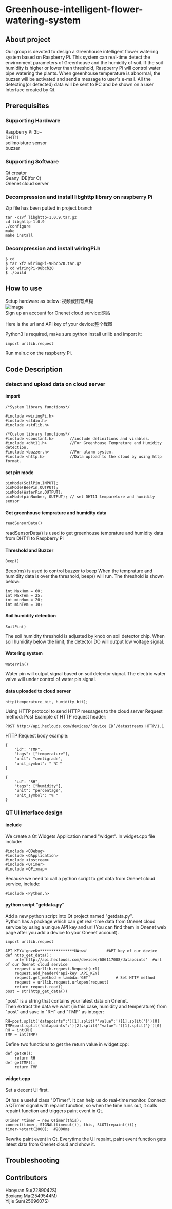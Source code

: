 # Greenhouse-intelligent-flower-watering-system

## About project
Our group is devoted to design a Greenhouse intelligent flower watering system based on Raspberry Pi. This system can real-time detect the environment parameters of Greenhouse and the humidity of soil. If the soil humidity is higher or lower than threshold, Raspberry Pi will control water pipe watering the plants. When greenhouse temperature is abnormal, the buzzer will be activated and send a message to user's e-mail. All the detecting(or detected) data will be sent to PC and be shown on a user Interface created by Qt.

## Prerequisites
### Supporting Hardware
Raspberry Pi 3b+  
DHT11  
soilmoisture sensor  
buzzer  

### Supporting Software
Qt creator  
Geany IDE(for C)  
Onenet cloud server  

### Decompression and install libghttp library on raspberry Pi
Zip file has been putted in project branch
```
tar -xzvf libghttp-1.0.9.tar.gz
cd libghttp-1.0.9
./configure
make
make install
```

### Decompression and install wiringPi.h
```
$ cd
$ tar xfz wiringPi-98bcb20.tar.gz
$ cd wiringPi-98bcb20
$ ./build
```
## How to use
Setup hardware as below: 视频截图有点糊  
![image](https://github.com/Su996/Greenhouse-intelligent-flower-watering-system/blob/main/Flowchart.jpg)  
Sign up an account for Onenet cloud service:网站  

Here is the url and API key of your device:整个截图  

Python3 is required, make sure python install urllib and import it:
```
import urllib.request
```
Run main.c on the raspberry Pi.  
## Code Description
### detect and upload data on cloud server
#### import
```
/*System library functions*/

#include <wiringPi.h>
#include <stdio.h>
#include <stdlib.h>

/*Custom library functions*/
#include <constant.h>       //include definitions and virables.
#include <dht11.h>          //For Greenhouse Tempreture and Humidity detection.
#include <buzzer.h>         //For alarm system.
#include <http.h>           //Data upload to the cloud by using http format.
```

#### set pin mode
```
pinMode(SoilPin,INPUT);
pinMode(BeePin,OUTPUT);
pinMode(WaterPin,OUTPUT);
pinMode(pinNumber, OUTPUT); // set DHT11 tempareture and humidity sensor
```

#### Get greenhouse temprature and humidity data
```
readSensorData()
```
readSensorData() is used to get greenhouse temprature and humidity data from DHT11 to Raspberry Pi

#### Threshold and Buzzer
```
Beep()
```
Beep(ms) is used to control buzzer to beep
When the temprature and humidity data is over the threshold, beep() will run.
The threshold is shown below:
```
int MaxHum = 60;
int MaxTem = 25;
int minHum = 20;
int minTem = 10;
```

#### Soil humidity detection
```
SoilPin()
```
The soil humidity threshold is adjusted by knob on soil detector chip.
When soil humidity below the limit, the detector DO will output low voltage signal.

#### Watering system
```
WaterPin()
```
Water pin will output signal based on soil detector signal.
The electric water valve will under control of water pin signal.
#### data uploaded to cloud server
```
http(temperature_bit, humidity_bit);
```
Using HTTP protocol to send HTTP messages to the cloud server
Request method: Post
Example of HTTP request header:
```
POST http://api.heclouds.com/devices/’device ID’/datastreams HTTP/1.1
```
HTTP Request body example:
```
{ 
    "id": "TMP", 
    "tags": ["temperature"], 
    "unit": "centigrade", 
    "unit_symbol": " ℃ " 
} 

{ 
    "id": "RH", 
    "tags": ["humidity"], 
    "unit": "percentage", 
    "unit_symbol": "% " 
} 
```
### QT UI interface design
#### include
We create a Qt Widgets Application named "widget". In widget.cpp file include:
```
#include <QDebug>
#include <QApplication>
#include <iostream>
#include <QTimer>
#include <QPixmap>
```
Because we need to call a python script to get data from Onenet cloud service, include:
```
#include <Python.h>
```
#### python script "getdata.py"
Add a new python script into Qt project named "getdata.py".  
Python has a package which can get real-time data from Onenet cloud service by using a unique API key and url (You can find them in Onenet web page after you add a device to your Onenet account).
```
import urllib.request

API_KEY='gnzeKv***************UWtw='        #API key of our device
def http_get_data():
    url='http://api.heclouds.com/devices/686117008/datapoints'  #url of our Onenet cloud service
    request = urllib.request.Request(url)
    request.add_header('api-key',API_KEY)
    request.get_method = lambda:'GET'           # Set HTTP method
    request = urllib.request.urlopen(request)
    return request.read()
post = str(http_get_data())
```
"post" is a string that contains your latest data on Onenet.  
Then extract the data we want (in this case, humidity and temperature) from "post" and save in "RH" and "TMP" as integer:
```
RH=post.split('datapoints":')[1].split('"value":')[1].split('}')[0]
TMP=post.split('datapoints":')[2].split('"value":')[1].split('}')[0]
RH = int(RH)
TMP = int(TMP)
```
Define two functions to get the return value in widget.cpp:
```
def getRH():
    return RH
def getTMP():
    return TMP
```
#### widget.cpp
Set a decent UI first.

Qt has a useful class "QTimer". It can help us do real-time monitor. Connect a QTimer signal with repaint function, so when the time runs out, it calls repaint function and triggers paint event in Qt.
```
QTimer *timer = new QTimer(this);
connect(timer, SIGNAL(timeout()), this, SLOT(repaint()));
timer->start(2000);  #2000ms
```
Rewrite paint event in Qt. Everytime the UI repaint, paint event function gets latest data from Onenet cloud and show it.


## Troubleshooting

## Contributors
Haoyuan Su(2289042S)  
Boxiang Ma(2549544M)  
Yijie Sun(2569607S)  
